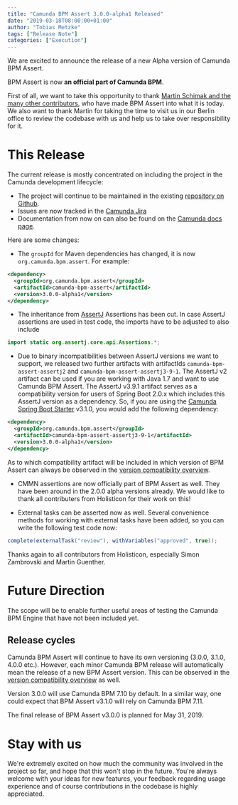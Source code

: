 ```yaml
---
title: "Camunda BPM Assert 3.0.0-alpha1 Released"
date: "2019-03-18T08:00:00+01:00"
author: "Tobias Metzke"
tags: ["Release Note"]
categories: ["Execution"]
---
```


We are excited to announce the release of a new Alpha version of Camunda BPM Assert.

BPM Assert is now **an official part of Camunda BPM**.

First of all, we want to take this opportunity to thank [Martin Schimak and the many other contributors](https://github.com/camunda/camunda-bpm-assert/graphs/contributors), who have made BPM Assert into what it is today. We also want to thank Martin for taking the time to visit us in our Berlin office to review the codebase with us and help us to take over responsibility for it.

# This Release

The current release is mostly concentrated on including the project in the Camunda development lifecycle:

* The project will continue to be maintained in the existing [repository on Github](https://github.com/camunda/camunda-bpm-assert).
* Issues are now tracked in the [Camunda Jira](https://jira.camunda.com/browse/CAM/component/14065)
* Documentation from now on can also be found on the [Camunda docs page](https://docs.camunda.org/manual/develop/user-guide/testing/#camunda-assertions).

Here are some changes:

* The `groupId` for Maven dependencies has changed, it is now `org.camunda.bpm.assert`. For example:
```xml
<dependency>
  <groupId>org.camunda.bpm.assert</groupId>
  <artifactId>camunda-bpm-assert</artifactId>
  <version>3.0.0-alpha1</version>
</dependency>
```

* The inheritance from [AssertJ](http://joel-costigliola.github.io/assertj/) Assertions has been cut. 
In case AssertJ assertions are used in test code, the imports have to be adjusted to also include
```java
import static org.assertj.core.api.Assertions.*;
```

* Due to binary incompatibilities between AssertJ versions we want to support, we released two further artifacts with 
artifactIds `camunda-bpm-assert-assertj2` and `camunda-bpm-assert-assertj3-9-1`. The AssertJ v2 artifact can be used if you are working with Java 1.7
and want to use Camunda BPM Assert. The AssertJ v3.9.1 artifact serves as a compatibility version for users of Spring Boot 2.0.x which includes this AssertJ version as a dependency.
So, if you are using the [Camunda Spring Boot Starter](https://docs.camunda.org/manual/develop/user-guide/spring-boot-integration/) v3.1.0, you would add the following dependency:
```xml
<dependency>
  <groupId>org.camunda.bpm.assert</groupId>
  <artifactId>camunda-bpm-assert-assertj3-9-1</artifactId>
  <version>3.0.0-alpha1</version>
</dependency>
```
As to which compatibility artifact will be included in which version of BPM Assert can always be observed in the [version compatibility overview](https://docs.camunda.org/manual/develop/user-guide/testing/#assertions-version-compatibility).

* CMMN assertions are now officially part of BPM Assert as well. They have been around in the 2.0.0 alpha versions already. 
We would like to thank all contributers from Holisticon for their work on this!

* External tasks can be asserted now as well. Several convenience methods for working with external tasks have been added, so you can write the following test code now:
```java
complete(externalTask("review"), withVariables("approved", true));
```
Thanks again to all contributors from Holisticon, especially Simon Zambrovski and Martin Guenther.


# Future Direction

The scope will be to enable further useful areas of testing the Camunda BPM Engine that have not been included yet.

## Release cycles

Camunda BPM Assert will continue to have its own versioning (3.0.0, 3.1.0, 4.0.0 etc.). However, each minor Camunda BPM release will automatically mean the release of 
a new BPM Assert version. This can be observed in the [version compatibility overview](https://docs.camunda.org/manual/develop/user-guide/testing/#assertions-version-compatibility) as well.

Version 3.0.0 will use Camunda BPM 7.10 by default. In a similar way, one could expect that BPM Assert v3.1.0 will rely on Camunda BPM 7.11.

The final release of BPM Assert v3.0.0 is planned for May 31, 2019.

# Stay with us

We're extremely excited on how much the community was involved in the project so far, and hope that this won't stop in the future. You're always welcome with your ideas for new features, your feedback regarding usage experience and of course contributions in the codebase is highly appreciated.